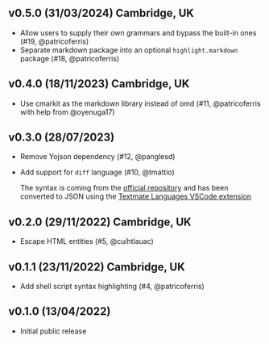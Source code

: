 ## v0.5.0 (31/03/2024) Cambridge, UK

- Allow users to supply their own grammars and bypass the built-in ones (#19, @patricoferris)
- Separate markdown package into an optional `highlight.markdown` package (#18, @patricoferris)

## v0.4.0 (18/11/2023) Cambridge, UK

- Use cmarkit as the markdown library instead of omd (#11, @patricoferris with help from @oyenuga17)

## v0.3.0 (28/07/2023)

- Remove Yojson dependency (#12, @panglesd)
- Add support for `diff` language (#10, @tmattio)

  The syntax is coming from the [official
  repository](https://github.com/microsoft/vscode-textmate/blob/main/test-cases/themes/syntaxes/diff.tmLanguage)
  and has been converted to JSON using the
  [Textmate Languages VSCode extension](https://marketplace.visualstudio.com/items?itemName=Togusa09.tmlanguage)

## v0.2.0 (29/11/2022) Cambridge, UK

- Escape HTML entities (#5, @cuihtlauac)

## v0.1.1 (23/11/2022) Cambridge, UK

- Add shell script syntax highlighting (#4, @patricoferris)

## v0.1.0 (13/04/2022)

- Initial public release
